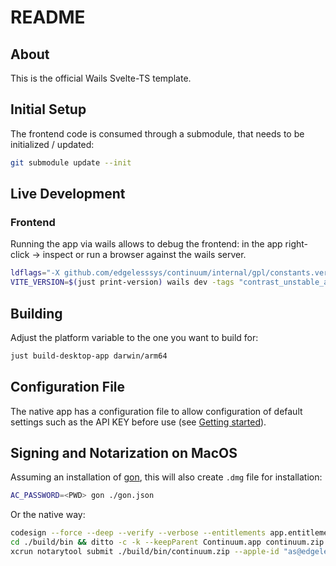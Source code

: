 # README

## About

This is the official Wails Svelte-TS template.

## Initial Setup

The frontend code is consumed through a submodule, that needs to be initialized / updated:

```bash
git submodule update --init
```

## Live Development

### Frontend

Running the app via wails allows to debug the frontend: in the app right-click -> inspect or run a browser against the wails server.

```bash
ldflags="-X github.com/edgelesssys/continuum/internal/gpl/constants.version=$(just print-version)"
VITE_VERSION=$(just print-version) wails dev -tags "contrast_unstable_api"  -ldflags="${ldflags}"
```

## Building

Adjust the platform variable to the one you want to build for:

```bash
just build-desktop-app darwin/arm64
```

## Configuration File

The native app has a configuration file to allow configuration of default settings such as the API KEY before use (see [Getting started](/docs/docs/guides/desktop-app.md#Getting-started)).

## Signing and Notarization on MacOS

Assuming an installation of [gon](https://github.com/Bearer/gon), this will also create `.dmg` file for installation:

```bash
AC_PASSWORD=<PWD> gon ./gon.json
```

Or the native way:

```bash
codesign --force --deep --verify --verbose --entitlements app.entitlements --options runtime --sign "Developer ID Application: Edgeless Systems GmbH (4D7MAN249M)" ./build/bin/Continuum.app
cd ./build/bin && ditto -c -k --keepParent Continuum.app continuum.zip
xcrun notarytool submit ./build/bin/continuum.zip --apple-id "as@edgeless.systems" --password <PWD> --team-id "4D7MAN249M" --wait
```
